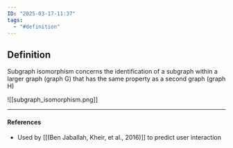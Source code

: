 ```yaml
---
ID: "2025-03-17-11:37"
tags:
  - "#definition"
---
```

## Definition

Subgraph isomorphism concerns the identification of a subgraph within a larger graph (graph G) that has the same property as a second graph (graph H)

![[subgraph_isomorphism.png]]

---
#### References
- Used by [[(Ben Jaballah, Kheir, et al., 2016)]] to predict user interaction